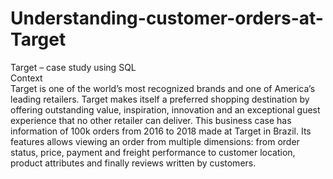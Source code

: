 # Understanding-customer-orders-at-Target

Target – case study using SQL <br>
Context <br>
Target is one of the world’s most recognized brands and one of America’s leading 
retailers. Target makes itself a preferred shopping destination by offering 
outstanding value, inspiration, innovation and an exceptional guest experience 
that no other retailer can deliver.
This business case has information of 100k orders from 2016 to 2018 made at 
Target in Brazil. Its features allows viewing an order from multiple dimensions: 
from order status, price, payment and freight performance to customer location, 
product attributes and finally reviews written by customers.
